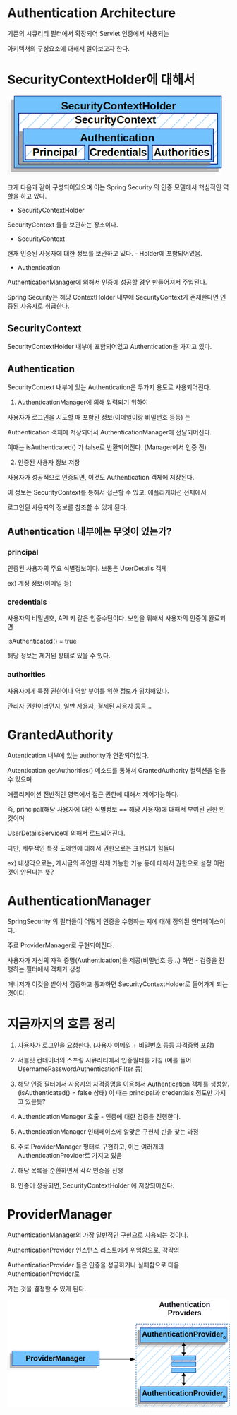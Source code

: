 # Authentication Architecture

기존의 시큐리티 필터에서 확장되어 Servlet 인증에서 사용되는

아키텍쳐의 구성요소에 대해서 알아보고자 한다.

# SecurityContextHolder에 대해서

![img_3.png](img_3.png)

크게 다음과 같이 구성되어있으며 이는 Spring Security 의 인증 모델에서
핵심적인 역할을 하고 있다.

- SecurityContextHolder

SecurityContext 들을 보관하는 장소이다.

- SecurityContext

현재 인증된 사용자에 대한 정보를 보관하고 있다. - Holder에 포함되어있음.

- Authentication

AuthenticationManager에 의해서 인증에 성공할 경우 만들어져서 주입된다.

Spring Security는 해당 ContextHolder 내부에 SecurityContext가 존재한다면 인증된 사용자로 취급한다.

## SecurityContext

SecurityContextHolder 내부에 포함되어있고 Authentication을 가지고 있다.

## Authentication

SecurityContext 내부에 있는 Authentication은 두가지 용도로 사용되어진다.

1. AuthenticationManager에 의해 입력되기 위하여

사용자가 로그인을 시도할 때 포함된 정보(이메일이랑 비밀번호 등등) 는

Authentication 객체에 저장되어서 AuthenticationManager에 전달되어진다.

이때는 isAuthenticated() 가 false로 반환되어진다. (Manager에서 인증 전)

2. 인증된 사용자 정보 저장

사용자가 성공적으로 인증되면, 이것도 Authentication 객체에 저장된다.

이 정보는 SecurityContext를 통해서 접근할 수 있고, 애플리케이션 전체에서

로그인된 사용자의 정보를 참조할 수 있게 된다.

## Authentication 내부에는 무엇이 있는가?

### principal

인증된 사용자의 주요 식별정보이다. 보통은 UserDetails 객체

ex) 계정 정보(이메일 등)

### credentials

사용자의 비밀번호, API 키 같은 인증수단이다. 보안을 위해서 사용자의 인증이 완료되면

isAuthenticated() = true

해당 정보는 제거된 상태로 있을 수 있다.

### authorities

사용자에게 특정 권한이나 역할 부여를 위한 정보가 위치해있다.

관리자 권한이라던지, 일반 사용자, 결제된 사용자 등등...

# GrantedAuthority

Autentication 내부에 있는 authority과 연관되어있다.

Autentication.getAuthorities() 메소드를 통해서 GrantedAuthority 컬랙션을 얻을 수 있으며

애플리케이션 전반적인 영역에서 접근 권한에 대해서 제어가능하다.

즉, principal(해당 사용자에 대한 식별정보 == 해당 사용자)에 대해서 부여된 권한 인 것이며

UserDetailsService에 의해서 로드되어진다.

다만, 세부적인 특정 도메인에 대해서 권한으로는 표현되기 힘들다

ex) 내생각으로는, 게시글의 주인만 삭제 가능한 기능 등에 대해서 권한으로 설정 이런 것이 안된다는 뜻?

# AuthenticationManager

SpringSecurity 의 필터들이 어떻게 인증을 수행하는 지에 대해 정의된 인터페이스이다.

주로 ProviderManager로 구현되어진다.

사용자가 자신의 자격 증명(Authentication)을 제공(비밀번호 등...) 하면 - 검증을 진행하는 필터에서 객체가 생성

매니저가 이것을 받아서 검증하고 통과하면 SecurityContextHolder로 들어가게 되는 것이다.


# 지금까지의 흐름 정리

1. 사용자가 로그인을 요청한다. (사용자 이메일 + 비밀번호 등등 자격증명 포함)

2. 서블릿 컨테이너의 스프링 시큐리티에서 인증필터를 거침 (예를 들어 UsernamePasswordAuthenticationFilter 등)

3. 해당 인증 필터에서 사용자의 자격증명을 이용해서 Authentication 객체를 생성함. (isAuthenticated() = false 상태)
    이 때는 principal과 credentials 정도만 가지고 있을듯?

4. AuthenticationManager 호출 - 인증에 대한 검증을 진행한다.

5. AuthenticationManager 인터페이스에 알맞은 구현체 빈을 찾는 과정

6. 주로 ProviderManager 형태로 구현하고, 이는 여러개의 AuthenticationProvider르 가지고 있음

7. 해당 목록을 순환하면서 각각 인증을 진행

8. 인증이 성공되면, SecurityContextHolder 에 저장되어진다.


# ProviderManager

AuthenticationManager의 가장 일반적인 구현으로 사용되는 것이다.

AuthenticationProvider 인스턴스 리스트에게 위임함으로, 각각의 

AuthenticationProvider 들은 인증을 성공하거나 실패함으로 다음 AuthenticationProvider로

가는 것을 결정할 수 있게 된다.

![img_4.png](img_4.png)

